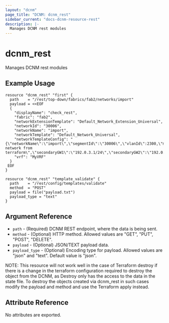 ```yaml
---
layout: "dcnm"
page_title: "DCNM: dcnm_rest"
sidebar_current: "docs-dcnm-resource-rest"
description: |-
  Manages DCNM rest modules
---
```


# dcnm_rest

Manages DCNM rest modules

## Example Usage

```hcl
resource "dcnm_rest" "first" {
  path    = "/rest/top-down/fabrics/fab2/networks/import"
  payload = <<EOF
  {
    "displayName": "check_rest",
    "fabric": "fab2",
    "networkExtensionTemplate": "Default_Network_Extension_Universal",
    "networkId": "30006",
    "networkName": "import",
    "networkTemplate": "Default_Network_Universal",
    "networkTemplateConfig": "{\"networkName\":\"import\",\"segmentId\":\"30006\",\"vlanId\":2300,\"mtu\":1500,\"gatewayIpAddress\":\"192.0.3.1/24\",\"gatewayIpV6Address\":\"2001:db8::1/64\",\"vlanName\":\"vlan2\",\"intfDescription\":\"second network from terraform\",\"secondaryGW1\":\"192.0.3.1/24\",\"secondaryGW2\":\"192.0.3.1/24\",\"suppressArp\":true,\"mcastGroup\":\"239.1.2.2\",\"dhcpServerAddr1\":\"1.2.3.4\",\"dhcpServerAddr2\":\"1.2.3.4\",\"vrfDhcp\":\"VRF1012\",\"loopbackId\":100,\"tag\":\"1400\",\"trmEnabled\":true,\"rtBothAuto\":true,\"enableL3OnBorder\":true}",
    "vrf": "MyVRF"
  }
 EOF 
}

resource "dcnm_rest" "template_validate" {
  path    = "/rest/config/templates/validate"
  method  = "POST"
  payload = file("payload.txt")
  payload_type = "text"
}
```

## Argument Reference

* `path` - (Required) DCNM REST endpoint, where the data is being sent.
* `method` - (Optional) HTTP method. Allowed values are "GET", "PUT", "POST", "DELETE".
* `payload` - (Optional) JSON/TEXT payload data.
* `payload_type` - (Optional) Encoding type for payload. Allowed values are "json" and "text". Default value is "json".

NOTE: This resource will not work well in the case of Terraform destroy if there is a change in the terraform configuration required to destroy the object from the DCNM, as Destroy only has the access to the data in the state file. To destroy the objects created via dcnm_rest in such cases modify the payload and method and use the Terraform apply instead.

## Attribute Reference

No attributes are exported.
